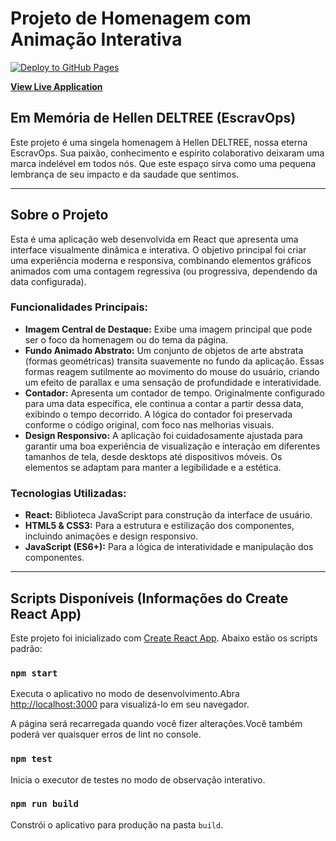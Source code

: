 # Projeto de Homenagem com Animação Interativa

[![Deploy to GitHub Pages](https://github.com/devcomputaria/HellenDELTREECounter/actions/workflows/deploy.yml/badge.svg)](https://github.com/devcomputaria/HellenDELTREECounter/actions/workflows/deploy.yml)

**[View Live Application](https://devcomputaria.github.io/HellenDELTREECounter/)**

## Em Memória de Hellen DELTREE (EscravOps)

Este projeto é uma singela homenagem à Hellen DELTREE, nossa eterna EscravOps. Sua paixão, conhecimento e espírito colaborativo deixaram uma marca indelével em todos nós. Que este espaço sirva como uma pequena lembrança de seu impacto e da saudade que sentimos.

---

## Sobre o Projeto

Esta é uma aplicação web desenvolvida em React que apresenta uma interface visualmente dinâmica e interativa. O objetivo principal foi criar uma experiência moderna e responsiva, combinando elementos gráficos animados com uma contagem regressiva (ou progressiva, dependendo da data configurada).

### Funcionalidades Principais:

*   **Imagem Central de Destaque:** Exibe uma imagem principal que pode ser o foco da homenagem ou do tema da página.
*   **Fundo Animado Abstrato:** Um conjunto de objetos de arte abstrata (formas geométricas) transita suavemente no fundo da aplicação. Essas formas reagem sutilmente ao movimento do mouse do usuário, criando um efeito de parallax e uma sensação de profundidade e interatividade.
*   **Contador:** Apresenta um contador de tempo. Originalmente configurado para uma data específica, ele continua a contar a partir dessa data, exibindo o tempo decorrido. A lógica do contador foi preservada conforme o código original, com foco nas melhorias visuais.
*   **Design Responsivo:** A aplicação foi cuidadosamente ajustada para garantir uma boa experiência de visualização e interação em diferentes tamanhos de tela, desde desktops até dispositivos móveis. Os elementos se adaptam para manter a legibilidade e a estética.

### Tecnologias Utilizadas:

*   **React:** Biblioteca JavaScript para construção da interface de usuário.
*   **HTML5 & CSS3:** Para a estrutura e estilização dos componentes, incluindo animações e design responsivo.
*   **JavaScript (ES6+):** Para a lógica de interatividade e manipulação dos componentes.

---

## Scripts Disponíveis (Informações do Create React App)

Este projeto foi inicializado com [Create React App](https://github.com/facebook/create-react-app). Abaixo estão os scripts padrão:

### `npm start`

Executa o aplicativo no modo de desenvolvimento.Abra [http://localhost:3000](http://localhost:3000) para visualizá-lo em seu navegador.

A página será recarregada quando você fizer alterações.Você também poderá ver quaisquer erros de lint no console.

### `npm test`

Inicia o executor de testes no modo de observação interativo.

### `npm run build`

Constrói o aplicativo para produção na pasta `build`.
